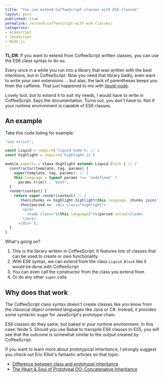 ```yaml
---
title: "You can extend CoffeeScript classes with ES6 classes"
layout: post
published: true
permalink: /extend-coffeescript-with-es6-classes/
categories:
- ecmascript
- JavaScript
- Node.js
---
```


**TL;DR**: If you want to extend from CoffeeScript written classes, you can use
the ES6 class syntax to do so.

Every once in a while you run into a library that was written with the best
intentions, but in CoffeeScript. Now you need that library badly, even want
to write your own extensions ... but alas, the lack of parentheses keeps you
from the caffeine. That just happened to me with [liquid-node](https://github.com/sirlantis/liquid-node).

Lovely tool, but to extend it to suit my needs, I would have to write in
CoffeeScript. Says the documentation. Turns out, you don't have to. Not if your
runtime environment is capable of ES6 classes.

## An example

Take this code listing for example:

```javascript
'use strict';

const Liquid = require('liquid-node'); // 1
const highlight = require('highlight.js')

module.exports = class Highlight extends Liquid.Block { // 2
  constructor(template, tag, params) {
    super(template, tag, params); // 3
    this.language = typeof params !== 'undefined' ?
      params.trim() : 'bash';
  }
  render(context) {
    return super.render(context) // 4
      .then(chunks => highlight.highlight(this.language, chunks.join('')))
      .then(parsed => `<div class="highlight">
        <pre>
          <code class="${this.language}">${parsed.value}</code>
        </pre>
      </div>`);
  }
}
```

What's going on?

1. This is the library written in CoffeeScript. It features lots of classes that
can be used to create or own functionality.
2. With ES6 syntax, we can extend from the class `Liquid.Block` like it would be
done with CoffeeScript
3. You can even call the constructor from the class you extend from
4. Or do any other `super` calls

## Why does that work

The CoffeeScript class syntax doesn't create classes like you know from
the classical object oriented languages like Java or C#. Instead, it provides
some syntactic sugar for JavaScript's prototype chain.

ES6 classes do they same, but baked in your runtime environment. In this case:
Node 5. Should you use Babel to transpile ES6 classes to ES5, you will see that
the outcome is somewhat similar to the output created by CoffeeScript.

If you want to learn more about prototypical inheritance, I strongly
suggest you check out Eric Elliot's fantastic articles on that topic:

- [Difference between class and prototypal inheritance](https://medium.com/javascript-scene/master-the-javascript-interview-what-s-the-difference-between-class-prototypal-inheritance-e4cd0a7562e9)
- [The Heart & Soul of Prototypal OO: Concatenative Inheritance](https://medium.com/javascript-scene/the-heart-soul-of-prototypal-oo-concatenative-inheritance-a3b64cb27819#.plcy9jq2g)
